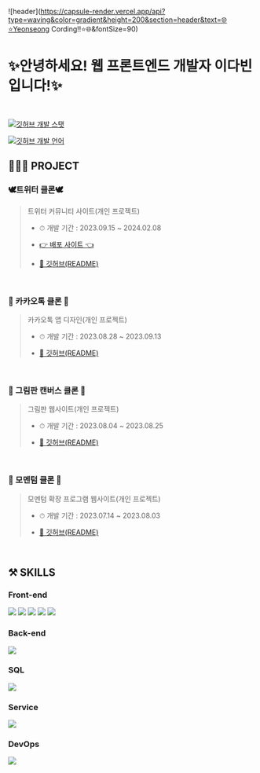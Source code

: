 <!-- ---------- ---------- ---------- ---------- ---------- 메인 헤더 ---------- ---------- ---------- ---------- ---------- -->
![header](https://capsule-render.vercel.app/api?type=waving&color=gradient&height=200&section=header&text=🌐⭐Yeonseong Cording!!⭐🌐&fontSize=90)

<!-- 제목 인사 -->
# ✨안녕하세요! 웹 프론트엔드 개발자 이다빈 입니다!✨
<br>


<!-- 깃허브 스탯 표기(순위 대신 깃허브 로고 표시) -->
[![깃허브 개발 스탯](https://github-readme-stats.vercel.app/api?username=Yeon-seong&count_private=true&show_icons=true&theme=ambient_gradient&weight=50&height=200&rank_icon=github)](https://github.com/anuraghazra/github-readme-stats)

<!-- 깃허브 사용 언어 표기 -->
[![깃허브 개발 언어](https://github-readme-stats.vercel.app/api/top-langs/?username=Yeon-seong&&layout=donut&weight=50&height=200)](https://github.com/anuraghazra/github-readme-stats)
<br>


## 👩🏻‍💻 PROJECT
### 🕊트위터 클론🕊
> 트위터 커뮤니티 사이트(개인 프로젝트)
> * <p>⏱ 개발 기간 : 2023.09.15 ~ 2024.02.08</p>
> * <a href="http://nodebird.xyz/"> <p>👉 배포 사이트 👈</p> </a>
> * <a href="https://github.com/Yeon-seong/react-nodebird"> <p>🔗 깃허브(README)</p> </a>
<br>

### 💬 카카오톡 클론 💬
> 카카오톡 앱 디자인(개인 프로젝트)
> * <p>⏱ 개발 기간 : 2023.08.28 ~ 2023.09.13</p>
> * <a href="https://github.com/Yeon-seong/FrontEnd_Project"> <p>🔗 깃허브(README)</p> </a>
<br>

### 🎨 그림판 캔버스 클론 🎨
> 그림판 웹사이트(개인 프로젝트)
> * <p>⏱ 개발 기간 : 2023.08.04 ~ 2023.08.25</p>
> * <a href="https://github.com/Yeon-seong/FrontEnd_Project"> <p>🔗 깃허브(README)</p> </a>
<br>

### 📒 모멘텀 클론 📒
> 모멘텀 확장 프로그램 웹사이트(개인 프로젝트)
> * <p>⏱ 개발 기간 : 2023.07.14 ~ 2023.08.03</p>
> * <a href="https://github.com/Yeon-seong/FrontEnd_Project"> <p>🔗 깃허브(README)</p> </a>
<br>


## ⚒️ SKILLS
### Front-end
  <p>
    <!-- HTML5 스킬 아이콘 -->
    <img src="https://img.shields.io/badge/HTML5-E34F26?style=for-the-badge&logo=html5&logoColor=white"/>
    <!-- CSS3 스킬 아이콘 -->
    <img src="https://img.shields.io/badge/CSS3-1572B6?style=for-the-badge&logo=CSS3&logoColor=white">
    <!-- JavaScript 스킬 아이콘 -->
    <img src="https://img.shields.io/badge/JavaScript-F7DF1E?style=for-the-badge&logo=JavaScript&logoColor=white"/>
    <!-- React 스킬 아이콘 -->
    <img src="https://img.shields.io/badge/React-20232A?style=for-the-badge&logo=react&logoColor=61DAFB"/>
    <!-- Next.js 스킬 아이콘 -->
    <img src="https://img.shields.io/badge/Next.js-000?logo=nextdotjs&logoColor=fff&style=for-the-badge"/>
  </p>

### Back-end
  <p>
    <!-- Node.js 스킬 아이콘 -->
    <img src="https://img.shields.io/badge/Node.js-43853D?style=for-the-badge&logo=node.js&logoColor=white"/>
  </p>

### SQL
  <p>
    <!-- MySQL 스킬 아이콘 -->
    <img src="https://img.shields.io/badge/MySQL-005C84?style=for-the-badge&logo=mysql&logoColor=white"/>
  </p>

### Service
  <p>
    <!-- AWS 스킬 아이콘 -->
    <img src="https://img.shields.io/badge/Amazon_AWS-FF9900?style=for-the-badge&logo=amazonaws&logoColor=white"/>
  </p>

### DevOps
  <p>
    <!-- GitHub 스킬 아이콘 -->
    <img src="https://img.shields.io/badge/GitHub-100000?style=for-the-badge&logo=github&logoColor=white"/>
  </p>
